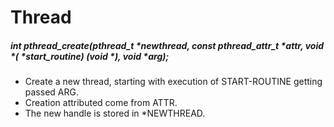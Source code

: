 # Thread

##### int pthread_create(pthread_t *newthread, const pthread_attr_t *attr, void *( *start_routine) (void *), void *arg);

- Create a new thread, starting with execution of START-ROUTINE getting passed ARG. 
- Creation attributed come from ATTR. 
- The new handle is stored in *NEWTHREAD.